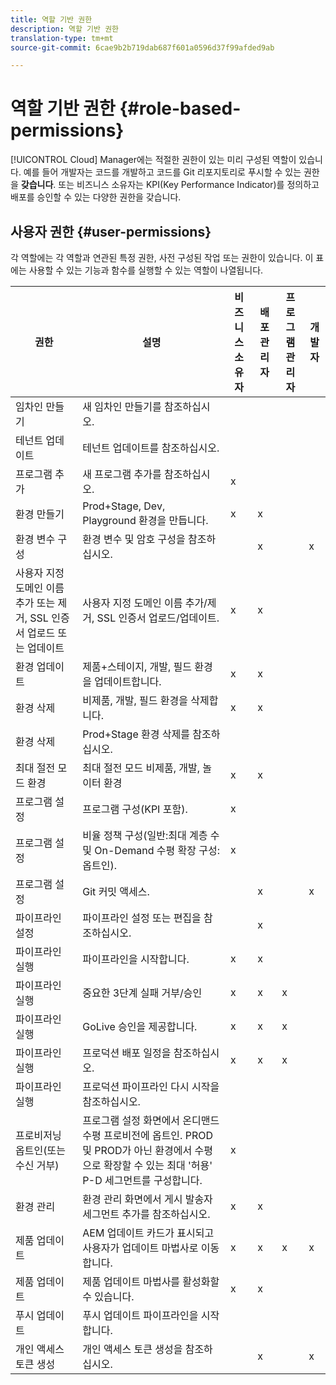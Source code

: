 ```yaml
---
title: 역할 기반 권한
description: 역할 기반 권한
translation-type: tm+mt
source-git-commit: 6cae9b2b719dab687f601a0596d37f99afded9ab

---
```



# 역할 기반 권한 {#role-based-permissions}

[!UICONTROL Cloud] Manager에는 적절한 권한이 있는 미리 구성된 역할이 있습니다. 예를 들어 개발자는 코드를 개발하고 코드를 Git 리포지토리로 푸시할 수 있는 권한을 **갖습니다**. 또는 비즈니스 소유자는 KPI(Key Performance Indicator)를 정의하고 배포를 승인할 수 있는 다양한 권한을 갖습니다.

## 사용자 권한 {#user-permissions}

각 역할에는 각 역할과 연관된 특정 권한, 사전 구성된 작업 또는 권한이 있습니다. 이 표에는 사용할 수 있는 기능과 함수를 실행할 수 있는 역할이 나열됩니다.

| 권한 | 설명 | 비즈니스 소유자 | 배포 관리자 | 프로그램 관리자 | 개발자 |
|--- |--- |--- |--- |--- |--- |
| 임차인 만들기 | 새 임차인 만들기를 참조하십시오. |  |  |  |  |
| 테넌트 업데이트 | 테넌트 업데이트를 참조하십시오. |  |  |  |  |
| 프로그램 추가 | 새 프로그램 추가를 참조하십시오. | x |  |  |  |
| 환경 만들기 | Prod+Stage, Dev, Playground 환경을 만듭니다. | x | x |  |  |
| 환경 변수 구성 | 환경 변수 및 암호 구성을 참조하십시오. |  | x |  | x |
| 사용자 지정 도메인 이름 추가 또는 제거, SSL 인증서 업로드 또는 업데이트 | 사용자 지정 도메인 이름 추가/제거, SSL 인증서 업로드/업데이트. | x | x |  |  |
| 환경 업데이트 | 제품+스테이지, 개발, 필드 환경을 업데이트합니다. | x | x |  |  |
| 환경 삭제 | 비제품, 개발, 필드 환경을 삭제합니다. | x | x |  |  |
| 환경 삭제 | Prod+Stage 환경 삭제를 참조하십시오. |  |  |  |  |
| 최대 절전 모드 환경 | 최대 절전 모드 비제품, 개발, 놀이터 환경 | x | x |  |  |
| 프로그램 설정 | 프로그램 구성(KPI 포함). | x |  |  |  |
| 프로그램 설정 | 비율 정책 구성(일반:최대 계층 수 및 On-Demand 수평 확장 구성:옵트인). | x |  |  |  |
| 프로그램 설정 | Git 커밋 액세스. |  | x |  | x |
| 파이프라인 설정 | 파이프라인 설정 또는 편집을 참조하십시오. |  | x |  |  |
| 파이프라인 실행 | 파이프라인을 시작합니다. | x | x |  |  |
| 파이프라인 실행 | 중요한 3단계 실패 거부/승인 | x | x | x |  |
| 파이프라인 실행 | GoLive 승인을 제공합니다. | x | x | x |  |
| 파이프라인 실행 | 프로덕션 배포 일정을 참조하십시오. | x | x | x |  |
| 파이프라인 실행 | 프로덕션 파이프라인 다시 시작을 참조하십시오. |  |  |  |  |
| 프로비저닝 옵트인(또는 수신 거부) | 프로그램 설정 화면에서 온디맨드 수평 프로비전에 옵트인. PROD 및 PROD가 아닌 환경에서 수평으로 확장할 수 있는 최대 &#39;허용&#39; P-D 세그먼트를 구성합니다. | x |  |  |  |
| 환경 관리 | 환경 관리 화면에서 게시 발송자 세그먼트 추가를 참조하십시오. | x | x |  |  |  |
| 제품 업데이트 | AEM 업데이트 카드가 표시되고 사용자가 업데이트 마법사로 이동합니다. | x | x | x | x |
| 제품 업데이트 | 제품 업데이트 마법사를 활성화할 수 있습니다. | x | x |  |  |
| 푸시 업데이트 | 푸시 업데이트 파이프라인을 시작합니다. |  |  |  |  |
| 개인 액세스 토큰 생성 | 개인 액세스 토큰 생성을 참조하십시오. |  | x |  | x |

